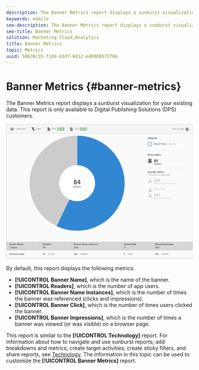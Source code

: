 ```yaml
---
description: The Banner Metrics report displays a sunburst visualization for your existing data. This report is only available to Digital Publishing Solutions (DPS) customers.
keywords: mobile
seo-description: The Banner Metrics report displays a sunburst visualization for your existing data. This report is only available to Digital Publishing Solutions (DPS) customers.
seo-title: Banner Metrics
solution: Marketing Cloud,Analytics
title: Banner Metrics
topic: Metrics
uuid: 50638c55-f10d-43d7-8d12-e48908572766
---
```


# Banner Metrics {#banner-metrics}

The Banner Metrics report displays a sunburst visualization for your existing data. This report is only available to Digital Publishing Solutions (DPS) customers.

 ![](assets/dps_banner_name.png)

By default, this report displays the following metrics:

* **[!UICONTROL Banner Name]**, which is the name of the banner. 
* **[!UICONTROL Readers]**, which is the number of app users. 
* **[!UICONTROL Banner Name Instances]**, which is the number of times the banner was referenced (clicks and impressions). 
* **[!UICONTROL Banner Click]**, which is the number of times users clicked the banner. 
* **[!UICONTROL Banner Impressions]**, which is the number of times a banner was viewed (or was visible) on a browser page.

This report is similar to the **[!UICONTROL Technology]** report. For information about how to navigate and use sunburst reports; add breakdowns and metrics; create target activities; create sticky filters, and share reports, see [Technology](/help/using/usage/reports-technology.md). The information in this topic can be used to customize the **[!UICONTROL Banner Metrics]** report. 
